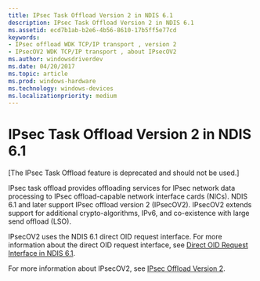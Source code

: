 ```yaml
---
title: IPsec Task Offload Version 2 in NDIS 6.1
description: IPsec Task Offload Version 2 in NDIS 6.1
ms.assetid: ecd7b1ab-b2e6-4b56-8610-17b5ff5e77cd
keywords:
- IPsec offload WDK TCP/IP transport , version 2
- IPsecOV2 WDK TCP/IP transport , about IPsecOV2
ms.author: windowsdriverdev
ms.date: 04/20/2017
ms.topic: article
ms.prod: windows-hardware
ms.technology: windows-devices
ms.localizationpriority: medium
---
```


# IPsec Task Offload Version 2 in NDIS 6.1

\[The IPsec Task Offload feature is deprecated and should not be used.\]




IPsec task offload provides offloading services for IPsec network data processing to IPsec offload-capable network interface cards (NICs). NDIS 6.1 and later support IPsec offload version 2 (IPsecOV2). IPsecOV2 extends support for additional crypto-algorithms, IPv6, and co-existence with large send offload (LSO).

IPsecOV2 uses the NDIS 6.1 direct OID request interface. For more information about the direct OID request interface, see [Direct OID Request Interface in NDIS 6.1](direct-oid-request-interface-in-ndis-6-1.md).

For more information about IPsecOV2, see [IPsec Offload Version 2](ipsec-offload-version-2.md).

 

 





